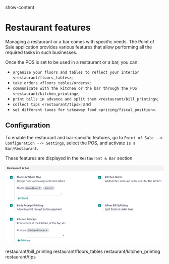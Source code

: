 show-content  

# Restaurant features

Managing a restaurant or a bar comes with specific needs. The Point of
Sale application provides various features that allow performing all the
required tasks in such businesses.

Once the POS is set to be used in a restaurant or a bar, you can:

- `organize your floors and tables to reflect your interior <restaurant/floors_tables>`;
- `take orders <floors_tables/orders>`;
- `communicate with the kitchen or the bar through the POS <restaurant/kitchen_printing>`;
- `print bills in advance and split them <restaurant/bill_printing>`;
- `collect tips <restaurant/tips>`; and
- `set different taxes for takeaway food <pricing/fiscal_position>`.

## Configuration

To enable the restaurant and bar-specific features, go to
`Point of Sale -->
Configuration --> Settings`, select the POS, and activate
`Is a Bar/Restaurant`.

These features are displayed in the `Restaurant & Bar` section.

<img src="restaurant/restaurant-bar-section.png" class="align-center"
alt="restaurant and bar-specific features" />

<div class="toctree" titlesonly="">

restaurant/bill_printing restaurant/floors_tables
restaurant/kitchen_printing restaurant/tips

</div>

